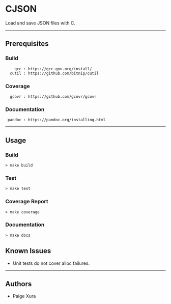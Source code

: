 # CJSON

Load and save JSON files with C.

---

## Prerequisites

### Build
```
    gcc : https://gcc.gnu.org/install/
  cutil : https://github.com/bitnip/cutil
```
### Coverage
```
  gcovr : https://github.com/gcovr/gcovr
```
### Documentation
```
 pandoc : https://pandoc.org/installing.html
```

---

## Usage

### Build

`> make build`

### Test

`> make test`

### Coverage Report

`> make coverage`

### Documentation

`> make docs`

## Known Issues
- Unit tests do not cover alloc failures.

---

## Authors
- Paige Xura
